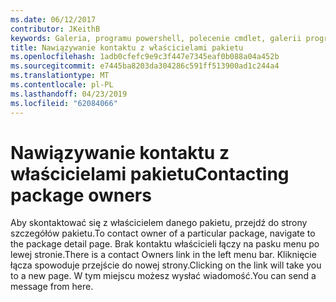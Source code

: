 ```yaml
---
ms.date: 06/12/2017
contributor: JKeithB
keywords: Galeria, programu powershell, polecenie cmdlet, galerii programu PowerShell
title: Nawiązywanie kontaktu z właścicielami pakietu
ms.openlocfilehash: 1adb0cfefc9e9c3f447e7345eaf0b088a04a452b
ms.sourcegitcommit: e7445ba8203da304286c591ff513900ad1c244a4
ms.translationtype: MT
ms.contentlocale: pl-PL
ms.lasthandoff: 04/23/2019
ms.locfileid: "62084066"
---
```

# <a name="contacting-package-owners"></a><span data-ttu-id="ea186-103">Nawiązywanie kontaktu z właścicielami pakietu</span><span class="sxs-lookup"><span data-stu-id="ea186-103">Contacting package owners</span></span>

<span data-ttu-id="ea186-104">Aby skontaktować się z właścicielem danego pakietu, przejdź do strony szczegółów pakietu.</span><span class="sxs-lookup"><span data-stu-id="ea186-104">To contact owner of a particular package, navigate to the package detail page.</span></span>
<span data-ttu-id="ea186-105">Brak kontaktu właścicieli łączy na pasku menu po lewej stronie.</span><span class="sxs-lookup"><span data-stu-id="ea186-105">There is a contact Owners link in the left menu bar.</span></span>
<span data-ttu-id="ea186-106">Kliknięcie łącza spowoduje przejście do nowej strony.</span><span class="sxs-lookup"><span data-stu-id="ea186-106">Clicking on the link will take you to a new page.</span></span>
<span data-ttu-id="ea186-107">W tym miejscu możesz wysłać wiadomość.</span><span class="sxs-lookup"><span data-stu-id="ea186-107">You can send a message from here.</span></span>
